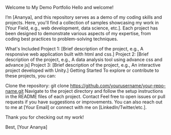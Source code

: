 Welcome to My Demo Portfolio
Hello and welcome!

I’m [Ananya], and this repository serves as a demo of my coding skills and projects. 
Here, you'll find a collection of samples showcasing my work in [Your Field, e.g., web development, data science, etc.].
Each project has been designed to demonstrate various aspects of my expertise, 
from coding best practices to problem-solving techniques.

What's Included
Project 1: [Brief description of the project, e.g., A responsive web application built with html and css.]
Project 2: [Brief description of the project, e.g., A data analysis tool using advance css and advance js]
Project 3: [Brief description of the project, e.g., An interactive project developed with Unity.]
Getting Started
To explore or contribute to these projects, you can:

Clone the repository: git clone https://github.com/yourusername/your-repo-name.git
Navigate to the project directory and follow the setup instructions in the README files of each project.
Contact
Feel free to open issues or pull requests if you have suggestions or improvements. 
You can also reach out to me at [Your Email] or connect with me on [LinkedIn/Twitter/etc.].

Thank you for checking out my work!

Best,
[Your Ananya]

